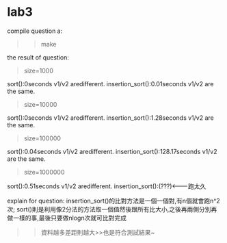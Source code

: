 # lab3
compile question a:
>>make

the result of question:
>size=1000

sort():0seconds
v1/v2 aredifferent.
insertion_sort():0.01seconds
v1/v2 are the same.

>size=10000

sort():0seconds
v1/v2 aredifferent.
insertion_sort():1.28seconds
v1/v2 are the same.

>size=100000

sort():0.04seconds
v1/v2 aredifferent.
insertion_sort():128.17seconds
v1/v2 are the same.

>size=1000000

sort():0.51seconds
v1/v2 aredifferent.
insertion_sort():(???)<---跑太久

explain for question:
insertion_sort()的比對方法是一個一個對,有n個就會跑n^2次;
sort()則是利用像2分法的方法取一個值然後跟所有比大小,之後再兩側分別再做一樣的事,最後只要做nlogn次就可比對完成

>>資料越多差距則越大>>也是符合測試結果~

